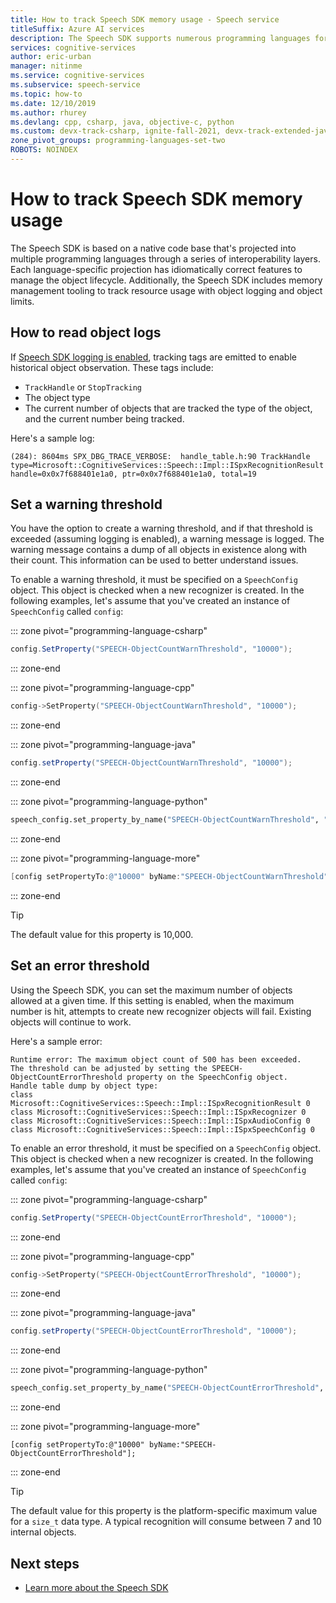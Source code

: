 ```yaml
---
title: How to track Speech SDK memory usage - Speech service
titleSuffix: Azure AI services
description: The Speech SDK supports numerous programming languages for speech to text and text to speech conversion, along with speech translation. This article discusses memory management tooling built into the SDK.
services: cognitive-services
author: eric-urban
manager: nitinme
ms.service: cognitive-services
ms.subservice: speech-service
ms.topic: how-to
ms.date: 12/10/2019
ms.author: rhurey
ms.devlang: cpp, csharp, java, objective-c, python
ms.custom: devx-track-csharp, ignite-fall-2021, devx-track-extended-java, devx-track-python
zone_pivot_groups: programming-languages-set-two
ROBOTS: NOINDEX
---
```


# How to track Speech SDK memory usage

The Speech SDK is based on a native code base that's projected into multiple programming languages through a series of interoperability layers. Each language-specific projection has idiomatically correct features to manage the object lifecycle. Additionally, the Speech SDK includes memory management tooling to track resource usage with object logging and object limits. 

## How to read object logs

If [Speech SDK logging is enabled](how-to-use-logging.md), tracking tags are emitted to enable historical object observation. These tags include: 

* `TrackHandle` or `StopTracking` 
* The object type
* The current number of objects that are tracked the type of the object, and the current number being tracked.

Here's a sample log: 

```terminal
(284): 8604ms SPX_DBG_TRACE_VERBOSE:  handle_table.h:90 TrackHandle type=Microsoft::CognitiveServices::Speech::Impl::ISpxRecognitionResult handle=0x0x7f688401e1a0, ptr=0x0x7f688401e1a0, total=19
```

## Set a warning threshold

You have the option to create a warning threshold, and if that threshold is exceeded (assuming logging is enabled), a warning message is logged. The warning message contains a dump of all objects in existence along with their count. This information can be used to better understand issues. 

To enable a warning threshold, it must be specified on a `SpeechConfig` object. This object is checked when a new recognizer is created. In the following examples, let's assume that you've created an instance of `SpeechConfig` called `config`:

::: zone pivot="programming-language-csharp"

```csharp
config.SetProperty("SPEECH-ObjectCountWarnThreshold", "10000");
```

::: zone-end

::: zone pivot="programming-language-cpp"

```C++
config->SetProperty("SPEECH-ObjectCountWarnThreshold", "10000");
```

::: zone-end

::: zone pivot="programming-language-java"

```java
config.setProperty("SPEECH-ObjectCountWarnThreshold", "10000");
```

::: zone-end

::: zone pivot="programming-language-python"

```Python
speech_config.set_property_by_name("SPEECH-ObjectCountWarnThreshold", "10000")?
```

::: zone-end

::: zone pivot="programming-language-more"

```ObjectiveC
[config setPropertyTo:@"10000" byName:"SPEECH-ObjectCountWarnThreshold"];
```

::: zone-end

> [!TIP]
> The default value for this property is 10,000.

## Set an error threshold 

Using the Speech SDK, you can set the maximum number of objects allowed at a given time. If this setting is enabled, when the maximum number is hit, attempts to create new recognizer objects will fail. Existing objects will continue to work.

Here's a sample error:

```terminal
Runtime error: The maximum object count of 500 has been exceeded.
The threshold can be adjusted by setting the SPEECH-ObjectCountErrorThreshold property on the SpeechConfig object.
Handle table dump by object type:
class Microsoft::CognitiveServices::Speech::Impl::ISpxRecognitionResult 0
class Microsoft::CognitiveServices::Speech::Impl::ISpxRecognizer 0
class Microsoft::CognitiveServices::Speech::Impl::ISpxAudioConfig 0
class Microsoft::CognitiveServices::Speech::Impl::ISpxSpeechConfig 0
```

To enable an error threshold, it must be specified on a `SpeechConfig` object. This object is checked when a new recognizer is created. In the following examples, let's assume that you've created an instance of `SpeechConfig` called `config`:

::: zone pivot="programming-language-csharp"

```csharp
config.SetProperty("SPEECH-ObjectCountErrorThreshold", "10000");
```

::: zone-end

::: zone pivot="programming-language-cpp"

```C++
config->SetProperty("SPEECH-ObjectCountErrorThreshold", "10000");
```

::: zone-end

::: zone pivot="programming-language-java"

```java
config.setProperty("SPEECH-ObjectCountErrorThreshold", "10000");
```

::: zone-end

::: zone pivot="programming-language-python"

```Python
speech_config.set_property_by_name("SPEECH-ObjectCountErrorThreshold", "10000")?
```

::: zone-end

::: zone pivot="programming-language-more"

```objc
[config setPropertyTo:@"10000" byName:"SPEECH-ObjectCountErrorThreshold"];
```

::: zone-end

> [!TIP]
> The default value for this property is the platform-specific maximum value for a `size_t` data type. A typical recognition will consume between 7 and 10 internal objects.

## Next steps

* [Learn more about the Speech SDK](speech-sdk.md)
